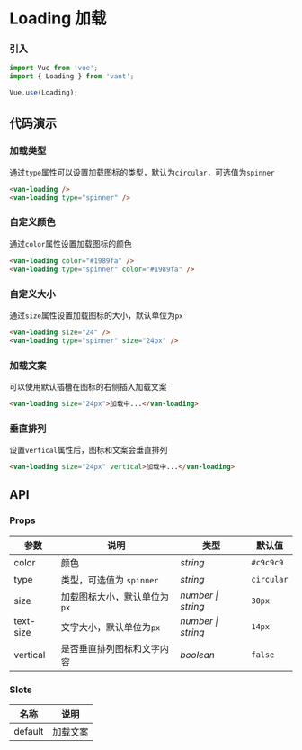 # Loading 加载

### 引入

```js
import Vue from 'vue';
import { Loading } from 'vant';

Vue.use(Loading);
```

## 代码演示

### 加载类型

通过`type`属性可以设置加载图标的类型，默认为`circular`，可选值为`spinner`

```html
<van-loading />
<van-loading type="spinner" />
```

### 自定义颜色

通过`color`属性设置加载图标的颜色

```html
<van-loading color="#1989fa" />
<van-loading type="spinner" color="#1989fa" />
```

### 自定义大小

通过`size`属性设置加载图标的大小，默认单位为`px`

```html
<van-loading size="24" />
<van-loading type="spinner" size="24px" />
```

### 加载文案

可以使用默认插槽在图标的右侧插入加载文案

```html
<van-loading size="24px">加载中...</van-loading>
```

### 垂直排列

设置`vertical`属性后，图标和文案会垂直排列

```html
<van-loading size="24px" vertical>加载中...</van-loading>
```

## API

### Props

| 参数 | 说明 | 类型 | 默认值 |
|------|------|------|------|
| color | 颜色 | *string* | `#c9c9c9` |
| type | 类型，可选值为 `spinner` | *string* | `circular` |
| size | 加载图标大小，默认单位为`px` | *number \| string* | `30px` |
| text-size | 文字大小，默认单位为`px` | *number \| string* | `14px` |
| vertical | 是否垂直排列图标和文字内容 | *boolean* | `false` |

### Slots

| 名称 | 说明 |
|------|------|
| default | 加载文案 |
